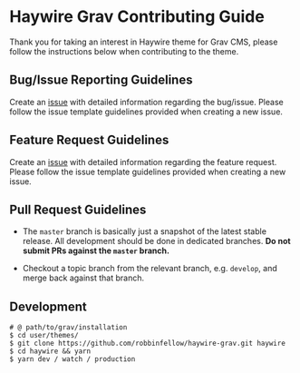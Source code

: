 # Haywire Grav Contributing Guide

Thank you for taking an interest in Haywire theme for Grav CMS, please follow the instructions below when contributing to the theme.

## Bug/Issue Reporting Guidelines

Create an [issue](https://github.com/robbinfellow/haywire-grav/issues) with detailed information regarding the bug/issue. Please follow the issue template guidelines provided when creating a new issue.

## Feature Request Guidelines

Create an [issue](https://github.com/robbinfellow/haywire-grav/issues) with detailed information regarding the feature request. Please follow the issue template guidelines provided when creating a new issue.

## Pull Request Guidelines

- The `master` branch is basically just a snapshot of the latest stable release. All development should be done in dedicated branches. **Do not submit PRs against the `master` branch.**

- Checkout a topic branch from the relevant branch, e.g. `develop`, and merge back against that branch.

## Development

```shell
# @ path/to/grav/installation
$ cd user/themes/
$ git clone https://github.com/robbinfellow/haywire-grav.git haywire
$ cd haywire && yarn
$ yarn dev / watch / production
```
